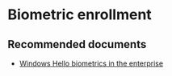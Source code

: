 <properties
    pageTitle="Biometric enrollment"
    description="Biometric enrollment"
    service="microsoft.aad"
    resource="Microsoft_AAD_IAM"
    authors="curtand"
    displayOrder="1770"
    supportTopicIds="32615366"
    selfHelpType="generic"
    resourceTags=""
    productPesIds="16579"
    cloudEnvironments="public, Fairfax"
 	articleId="a1cf1a45-524b-4716-80e5-86f857b46e73"
	ownershipId="AzureIdentity_MultiFactorAuthentication"
/>

# Biometric enrollment

## **Recommended documents**

* [Windows Hello biometrics in the enterprise](https://docs.microsoft.com/windows/security/identity-protection/hello-for-business/hello-biometrics-in-enterprise)
